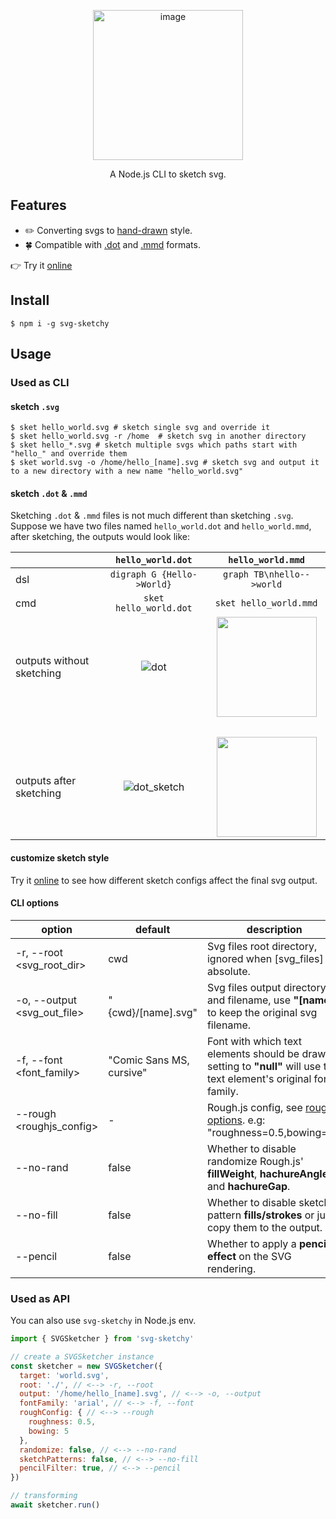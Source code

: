 <p align="center"><img width="240" alt="image" src="https://github.com/sun0day/svg-sketchy/assets/102238922/fabd88bb-478e-475b-bdb6-976b4ddc5d22"></p>

<p align="center"> A Node.js CLI to sketch svg.</p>

## Features

- :pencil2: Converting svgs to [hand-drawn](https://roughjs.com/) style.
- :four_leaf_clover: Compatible with [.dot](https://graphviz.org/doc/info/lang.html) and [.mmd](https://mermaid.js.org/ecosystem/integrations-create.html#file-extension) formats.

:point_right: Try it [online](https://sun0day.github.io/svg-sketchy)

## Install

```shell
$ npm i -g svg-sketchy
```

## Usage

### Used as CLI

#### sketch `.svg`

```shell
$ sket hello_world.svg # sketch single svg and override it
$ sket hello_world.svg -r /home  # sketch svg in another directory
$ sket hello_*.svg # sketch multiple svgs which paths start with "hello_" and override them
$ sket world.svg -o /home/hello_[name].svg # sketch svg and output it to a new directory with a new name "hello_world.svg"
```

#### sketch `.dot` & `.mmd`

Sketching `.dot` & `.mmd` files is not much different than sketching `.svg`. Suppose we have two files named `hello_world.dot` and `hello_world.mmd`, after sketching, the outputs would look like:

||`hello_world.dot`|`hello_world.mmd`|
|----|:-----:|:-----:|
|dsl|`digraph G {Hello->World}`| `graph TB\nhello-->world`
|cmd|`sket hello_world.dot` | `sket hello_world.mmd`
|outputs without sketching|![dot](https://github.com/sun0day/svg-sketchy/assets/102238922/143f8e53-a562-46af-af79-b4bf9751d767)|<img src="https://github.com/sun0day/svg-sketchy/assets/102238922/0a5fc6e4-8dcd-45d5-b46a-3976bfb03d42" height="160px"/>
| &nbsp;| &nbsp;|
|outputs after sketching|![dot_sketch](https://github.com/sun0day/svg-sketchy/assets/102238922/acf78da2-3ac8-485d-8fcd-bb3fabe9b09f)|<img src="https://github.com/sun0day/svg-sketchy/assets/102238922/452ec4e0-670d-4f40-9a2f-31c75ff5c871" height="160px" />

#### customize sketch style

Try it [online](https://sun0day.github.io/svg-sketchy) to see how different sketch configs affect the final svg output.

#### CLI options

|option|default|description|
|----|----|----|
-r, --root <svg_root_dir> | cwd |Svg files root directory, ignored when [svg_files] is absolute.
-o, --output <svg_out_file> |"{cwd}/[name].svg"| Svg files output directory and filename, use **"[name]"** to keep the original svg filename.
-f, --font <font_family>    |"Comic Sans MS, cursive"| Font with which text elements should be drawn, setting to **"null"** will use the text element's original font family.
--rough <roughjs_config>    |-| Rough.js config, see [roughjs options](https://github.com/rough-stuff/rough/wiki#options). e.g: "roughness=0.5,bowing=5".
--no-rand                   |false| Whether to disable randomize Rough.js' **fillWeight**, **hachureAngle** and **hachureGap**.
--no-fill                   |false|Whether to disable sketch pattern **fills/strokes** or just copy them to the output.
--pencil                    |false|Whether to apply a **pencil effect** on the SVG rendering.

### Used as API

You can also use `svg-sketchy` in Node.js env.

```js
import { SVGSketcher } from 'svg-sketchy'

// create a SVGSketcher instance
const sketcher = new SVGSketcher({
  target: 'world.svg',
  root: './', // <--> -r, --root
  output: '/home/hello_[name].svg', // <--> -o, --output
  fontFamily: 'arial', // <--> -f, --font
  roughConfig: { // <--> --rough
    roughness: 0.5,
    bowing: 5
  },
  randomize: false, // <--> --no-rand
  sketchPatterns: false, // <--> --no-fill
  pencilFilter: true, // <--> --pencil
})

// transforming
await sketcher.run()
```
